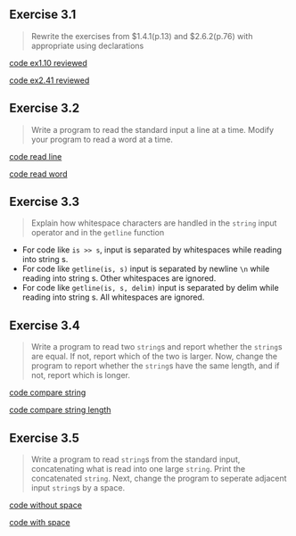 ## Exercise 3.1

> Rewrite the exercises from $1.4.1(p.13) and $2.6.2(p.76) with appropriate using declarations

[code ex1.10 reviewed](ex3_1_1.cpp) 

[code ex2.41 reviewed](ex3_1_2.cpp)

## Exercise 3.2

> Write a program to read the standard input a line at a time. Modify your program to read a word at a time.

[code read line](ex3_2_1.cpp)

[code read word](ex3_2_2.cpp)

## Exercise 3.3

> Explain how whitespace characters are handled in the `string` input operator and in the `getline` function

- For code like `is >> s`, input is separated by whitespaces while reading into string s.
- For code like `getline(is, s)` input is separated by newline `\n` while reading into string s. Other whitespaces are ignored.
- For code like `getline(is, s, delim)` input is separated by delim while reading into string s. All whitespaces are ignored.

## Exercise 3.4

> Write a program to read two `string`s and report whether the `string`s are equal. If not, report which of the two is larger. Now, change the program to report whether the `string`s have the same length, and if not, report which is longer.

[code compare string](ex3_4_1.cpp)

[code compare string length](ex3_4_2.cpp)

## Exercise 3.5

> Write a program to read `string`s from the standard input, concatenating what is read into one large `string`. Print the concatenated `string`. Next, change the program to seperate adjacent input `string`s by a space.

[code without space](ex3_5_1.cpp)

[code with space](ex3_5_2.cpp)